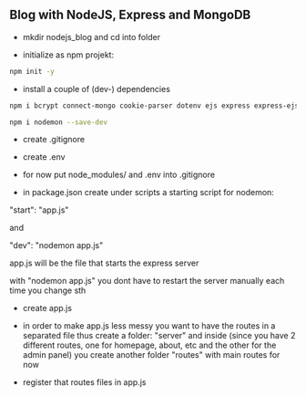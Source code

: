 ## Blog with NodeJS, Express and MongoDB

- mkdir nodejs_blog and cd into folder

- initialize as npm projekt:
```sh
npm init -y
```

- install a couple of (dev-) dependencies

```sh
npm i bcrypt connect-mongo cookie-parser dotenv ejs express express-ejs-layouts express-session jsonwebtoken method-override mongoose
```

```sh
npm i nodemon --save-dev
```

-  create .gitignore
-  create .env
-  for now put node_modules/ and .env into .gitignore

-  in package.json  create under scripts a starting script for nodemon:

"start": "app.js"

and

"dev": "nodemon app.js"

app.js will be the file that starts the express server

with "nodemon app.js" you dont have to restart the server manually each time you change sth

-  create app.js

-  in order to make app.js less messy you want to have the routes in a separated file thus create
a folder: "server" and inside (since you have 2 different routes, one for homepage, about, etc and the other for the admin panel) you create another folder "routes" with main routes for now

- register that routes files in app.js

